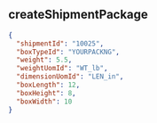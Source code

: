 ## createShipmentPackage


```json
{
  "shipmentId": "10025",
  "boxTypeId": "YOURPACKNG",
  "weight": 5.5,
  "weightUomId": "WT_lb",
  "dimensionUomId": "LEN_in",
  "boxLength": 12,
  "boxHeight": 8,
  "boxWidth": 10
}

```
